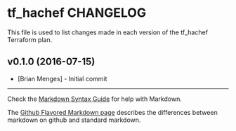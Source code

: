 tf_hachef CHANGELOG
===================

This file is used to list changes made in each version of the tf_hachef Terraform plan.

v0.1.0 (2016-07-15)
-------------------
- [Brian Menges] - Initial commit

- - -
Check the [Markdown Syntax Guide](http://daringfireball.net/projects/markdown/syntax) for help with Markdown.

The [Github Flavored Markdown page](http://github.github.com/github-flavored-markdown/) describes the differences between markdown on github and standard markdown.
